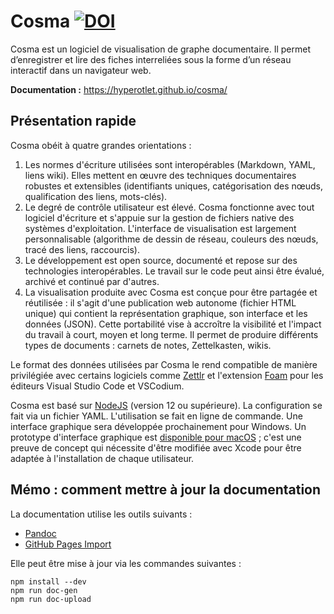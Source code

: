 # Cosma [![DOI](https://zenodo.org/badge/308555323.svg)](https://zenodo.org/badge/latestdoi/308555323)

Cosma est un logiciel de visualisation de graphe documentaire. Il permet d’enregistrer et lire des fiches interreliées sous la forme d’un réseau interactif dans un navigateur web.

**Documentation :** https://hyperotlet.github.io/cosma/

## Présentation rapide

Cosma obéit à quatre grandes orientations :

1. Les normes d'écriture utilisées sont interopérables (Markdown, YAML, liens wiki). Elles mettent en œuvre des techniques documentaires robustes et extensibles (identifiants uniques, catégorisation des nœuds, qualification des liens, mots-clés).
2. Le degré de contrôle utilisateur est élevé. Cosma fonctionne avec tout logiciel d'écriture et s'appuie sur la gestion de fichiers native des systèmes d'exploitation. L'interface de visualisation est largement personnalisable (algorithme de dessin de réseau, couleurs des nœuds, tracé des liens, raccourcis).
3. Le développement est open source, documenté et repose sur des technologies interopérables. Le travail sur le code peut ainsi être évalué, archivé et continué par d'autres.
4. La visualisation produite avec Cosma est conçue pour être partagée et réutilisée : il s'agit d'une publication web autonome (fichier HTML unique) qui contient la représentation graphique, son interface et les données (JSON). Cette portabilité vise à accroître la visibilité et l'impact du travail à court, moyen et long terme.
Il permet de produire différents types de documents : carnets de notes, Zettelkasten, wikis.

Le format des données utilisées par Cosma le rend compatible de manière privilégiée avec certains logiciels comme [Zettlr](https://zettlr.com) et l'extension [Foam](https://foambubble.github.io/foam/) pour les éditeurs Visual Studio Code et VSCodium.

Cosma est basé sur [NodeJS](https://nodejs.org/fr/) (version 12 ou supérieure). La configuration se fait via un fichier YAML. L'utilisation se fait en ligne de commande. Une interface graphique sera développée prochainement pour Windows. Un prototype d'interface graphique est [disponible pour macOS](https://github.com/hyperotlet/cosma-macos) ; c'est une preuve de concept qui nécessite d'être modifiée avec Xcode pour être adaptée à l'installation de chaque utilisateur.

## Mémo : comment mettre à jour la documentation

La documentation utilise les outils suivants :

- [Pandoc](https://pandoc.org/)
- [GitHub Pages Import](https://github.com/c-w/ghp-import)

Elle peut être mise à jour via les commandes suivantes :

```
npm install --dev
npm run doc-gen
npm run doc-upload
```
